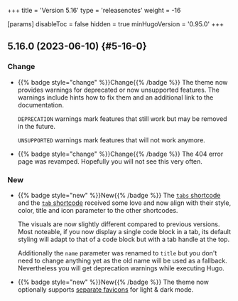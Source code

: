 +++
title = 'Version 5.16'
type = 'releasenotes'
weight = -16

[params]
  disableToc = false
  hidden = true
  minHugoVersion = '0.95.0'
+++

## 5.16.0 (2023-06-10) {#5-16-0}

### Change

- {{% badge style="change" %}}Change{{% /badge %}} The theme now provides warnings for deprecated or now unsupported features. The warnings include hints how to fix them and an additional link to the documentation.

  `DEPRECATION` warnings mark features that still work but may be removed in the future.

  `UNSUPPORTED` warnings mark features that will not work anymore.

- {{% badge style="change" %}}Change{{% /badge %}} The 404 error page was revamped. Hopefully you will not see this very often.

### New

- {{% badge style="new" %}}New{{% /badge %}} The [`tabs` shortcode](shortcodes/tabs) and the [`tab` shortcode](shortcodes/tab) received some love and now align with their style, color, title and icon parameter to the other shortcodes.

  The visuals are now slightly different compared to previous versions. Most noteable, if you now display a single code block in a tab, its default styling will adapt to that of a code block but with a tab handle at the top.

  Additionally the `name` parameter was renamed to `title` but you don't need to change anything yet as the old name will be used as a fallback. Nevertheless you will get deprecation warnings while executing Hugo.

- {{% badge style="new" %}}New{{% /badge %}} The theme now optionally supports [separate favicons](configuration/branding/logo#change-the-favicon) for light & dark mode.
